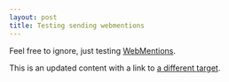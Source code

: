 ```yaml
---
layout: post
title: Testing sending webmentions
---
```


Feel free to ignore, just testing [WebMentions](https://webmention.rocks/update/1).

This is an updated content with a link to [a different target](https://webmention.rocks/update/1/part/2).

